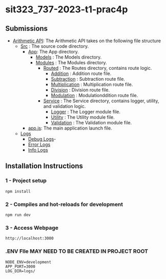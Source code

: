 # sit323_737-2023-t1-prac4p

## Submissions
- [Arithmetic API](express-arithmetic-api/): The Arithmetic API takes on the following file structure
  - [Src](express-arithmetic-api/) : The source code directory.
    - [App](express-arithmetic-api/src/app): The App directory.
      - [Models](express-arithmetic-api/src/models) : The Models directory.
      - [Modules](express-arithmetic-api/src/modules) : The Modules directory.
        - [Routed](express-arithmetic-api/src/modules/routed) : The Routes directory, contains route logic.
          - [Addition](/express-arithmetic-api/src/app/modules/routed/api/addition.js) : Addition route file.
          - [Subtraction](/express-arithmetic-api/src/app/modules/routed/api/subtraction.js) : Subtraction route file.
          - [Multiplication](/express-arithmetic-api/src/app/modules/routed/api/multiplication.js) : Multiplication route file.
          - [Division](/express-arithmetic-api/src/app/modules/routed/api/division.js) : Division route file.
          - [Modulation](/express-arithmetic-api/src/app/modules/routed/api/modulation.js) : Modulationddition route file.
        - [Service](express-arithmetic-api/src/modules/service) : The Service directory, contains logger, utility, and validation logic.
          - [Logger](/express-arithmetic-api/src/app/modules/service/logger/logger.js) : The Logger module file.
          - [Utility](/express-arithmetic-api/src/app/modules/service/utilities/utils.js) : The Utility module file.
          - [Validation](/express-arithmetic-api/src/app/modules/service/validation/validator.js) : The Validation module file.
    - [app.js](express-arithmetic-api/crc/app.js): The main application launch file.
  - [Logs](express-arithmetic-api/)
    - [Debug Logs](express-arithmetic-api/logs/debug-log)-
    - [Error Logs](express-arithmetic-api/logs/error-log)
    - [Info Logs](express-arithmetic-api/logs/info-log)

   

## Installation Instructions

### 1 - Project setup
```
npm install
```

### 2 - Compiles and hot-reloads for development
```
npm run dev
```

### 3 - Access Webpage
```
http://localhost:3000
```


### .ENV FIle MAY NEED TO BE CREATED IN PROJECT ROOT
```
NODE_ENV=development
APP_PORT=3000
LOG_DIR=logs/
```


